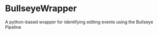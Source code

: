 # BullseyeWrapper
A python-based wrapper for identifying editing events using the Bullseye Pipeline
